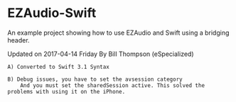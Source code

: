 # EZAudio-Swift
An example project showing how to use EZAudio and Swift using a bridging header.

Updated on 2017-04-14 Friday By Bill Thompson (eSpecialized)

    A) Converted to Swift 3.1 Syntax

    B) Debug issues, you have to set the avsession category
        And you must set the sharedSession active. This solved the problems with using it on the iPhone.
